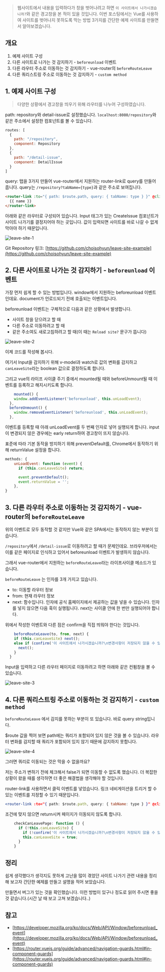 > 웹사이트에서 내용을 입력하다가 창을 벗어나려고 하면 `이 사이트에서 나가시겠습니까?`와 같은 경고창을 본 적이 있을 것입니다.
이번 포스팅에서는 Vue를 사용하여 사이트를 벗어나지 못하도록 막는 방법 3가지를 간단한 예제 사이트를 만들면서 알아보겠습니다.

## 개요

1. 예제 사이트 구성
2. 다른 사이트로 나가는 것 감지하기 - `beforeunload` 이벤트
3. 다른 라우터 주소로 이동하는 것 감지하기 - vue-router의 `beforeRouteLeave` 
4. 다른 쿼리스트링 주소로 이동하는 것 감지하기 - `custom method`

## 1. 예제 사이트 구성

> 다양한 상황에서 경고창을 띄우기 위해 라우터를 나누어 구성하였습니다.

path: repository와 detail-issue로 설정했습니다. `localhost:8080/repository`와 같은 주소에서 설정한 컴포넌트를 볼 수 있습니다.

```jsx
routes: [
  {
    path: "/repository",
    component: Repository
  },
  {
    path: "/detail-issue",
    component: DetailIssue
  }
]
```

query: 탭을 3가지 만들어 vue-router에서 지원하는 router-link로 query를 만들어 줍니다. query는 `/repository?tabName={type}`과 같은 주소로 보여집니다.

```html
<router-link :to="{ path: $route.path, query: { tabName: type } }" @click="checkCanLeavePage()">
  {{ name }}
</router-link>
```

아래와 같은 라우터로 구성되어 있습니다. Input 태그가 있는 CreateIssue 컴포넌트가 사이트 나가기를 결정지어야 하는 곳입니다. 값이 입력되면 사이트를 바로 나갈 수 없게 막아야 하기 때문입니다.

![leave-site-1](./images/leave-site.jpeg)

Git Repository 링크: [https://github.com/choisohyun/leave-site-example](https://github.com/choisohyun/leave-site-example)

## 2. 다른 사이트로 나가는 것 감지하기 - `beforeunload` 이벤트

가장 먼저 쉽게 할 수 있는 방법입니다. window에서 지원하는 beforeunload 이벤트인데요. document가 언로드되기 전에 호출되는 이벤트입니다. 

beforeunload 이벤트는 구체적으로 다음과 같은 상황에서 발생합니다.

- 사이트 창을 닫으려고 할 때
- 다른 주소로 이동하려고 할 때
- 같은 주소여도 새로고침하려고 할 때(이 때는 `Reload site?` 문구가 뜹니다)

![leave-site-2](./images/leave-site-2.png)

이제 코드를 작성해 봅시다. 

여기서 Input을 감지하기 위해 v-model과 watch로 값의 변화를 감지하고 `canLeaveSite`라는 boolean 값으로 결정하도록 합니다. 

그리고 vue의 라이프 사이클 주기 중에서 mounted될 때와 beforeUnmount될 때 이벤트를 등록하고 해지시키도록 합니다. 

```jsx
	mounted() {
    window.addEventListener('beforeunload', this.unLoadEvent);
  },
  beforeUnmount() {
    window.removeEventListener('beforeunload', this.unLoadEvent);
  },
```

이벤트를 등록할 때 아래 unLoadEvent를 두 번째 인자로 넣어 실행되게 합니다. input이 변경되지 않은 경우에는 early return하여 경고창이 뜨지 않습니다.

표준에 따라 기본 동작을 방지하기 위해 preventDefault를, Chrome에서 동작하기 위해 returnValue 설정을 합니다.

```jsx
methods: {
    unLoadEvent: function (event) {
      if (this.canLeaveSite) return;

      event.preventDefault();
      event.returnValue = '';
    },
}
```

## 3. 다른 라우터 주소로 이동하는 것 감지하기 - vue-router의 `beforeRouteLeave`

위의 이벤트로 모두 동작할 것 같지만 Vue와 같은 SPA에서는 동작하지 않는 부분이 있습니다.

`/repository`에서 `/detail-issue`로 이동하려고 할 때가 문제인데요. 브라우저에서는 이를 같은 페이지로 인식하고 있어서 beforeunload 이벤트가 발생하지 않습니다.

그래서 vue-router에서 지원하는 `beforeRouteLeave`라는 라이프사이클 메소드가 있습니다. 

`beforeRouteLeave` 는 인자를 3개 가지고 있습니다.

- to: 이동할 라우터 정보
- from: 현재 라우터 정보
- next: 함수입니다. 인자에 공식 홈페이지에서 제공하는 값을 넣을 수 있습니다. 인자를 넣지 않으면 다음 훅이 실행됩니다. next는 사이클 안에 한 번만 실행되어야 합니다.

위에서 작성한 이벤트와 다른 점은 confirm을 직접 띄워야 한다는 것입니다.

```jsx
	beforeRouteLeave(to, from, next) {
    if (this.canLeaveSite) next();
    else if (confirm('이 사이트에서 나가시겠습니까?\n변경사항이 저장되지 않을 수 있습니다.')) {
      next();
    }
  }
```

Input을 입력하고 다른 라우터 페이지로 이동하려고 하면 아래와 같은 컨펌창을 볼 수 있습니다.

![leave-site-3](./images/leave-site-3.png)

## 4. 다른 쿼리스트링 주소로 이동하는 것 감지하기 - `custom method`

`beforeRouteLeave` 에서 감지를 못하는 부분이 또 있습니다. 바로 query string입니다.

$route 값을 찍어 보면 path에는 쿼리가 포함되어 있지 않은 것을 볼 수 있습니다. 라우터 변화를 감지할 때 쿼리가 포함되어 있지 않기 때문에 감지하지 못합니다.

![leave-site-4](./images/leave-site-4.png)

그러면 쿼리로 이동되는 것은 막을 수 없을까요?

저는 주소가 변하기 전에 체크해서 false가 되면 이동할 수 없도록 했습니다. 더 복잡한 상황이 왔을 때를 생각하면 더 좋은 해결법을 생각해야 할 것입니다.

router-link를 사용하면서 클릭 이벤트를 넣었습니다. 링크 네비게이션을 트리거 할 수있는 이벤트를 지정할 수 있기 때문입니다.

```jsx
<router-link :to="{ path: $route.path, query: { tabName: type } }" @click="checkCanLeavePage()">
```

조건에 맞지 않으면 return시켜 페이지가 이동되지 않도록 합니다.

```jsx
	checkCanLeavePage: function () {
      if (!this.canLeaveSite) {
        if (!confirm('이 사이트에서 나가시겠습니까?\n변경사항이 저장되지 않을 수 있습니다.')) return;
        this.canLeaveSite = true;
      }
    }
```

## 정리

쉽게 생각했다가 생각지도 못하게 고난을 많이 겪었던 사이트 나가기 관련 내용을 정리해 보고자 간단한 예제를 만들고 설명을 적어 보았습니다.

만들면서 버그가 있는 것을 확인했습니다. 이런 방법이 있구나 정도로 읽어 주시면 좋을 것 같습니다.(시간 날 때 보고 고쳐 보겠습니다..)

## 참고

- [https://developer.mozilla.org/ko/docs/Web/API/Window/beforeunload_event](https://developer.mozilla.org/ko/docs/Web/API/Window/beforeunload_event)
- [https://router.vuejs.org/guide/advanced/navigation-guards.html#in-component-guards](https://router.vuejs.org/guide/advanced/navigation-guards.html#in-component-guards)